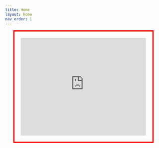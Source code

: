 ```yaml
---
title: Home
layout: home
nav_order: 1
---
```

<!DOCTYPE html>
<html lang="en">
<head>
<meta charset="UTF-8">
<meta name="viewport" content="width=device-width, initial-scale=1.0">
<title>Embedded YouTube Playlist</title>
<style>
  /* Style for the iframe container */
  .playlist-container {
    border: 4px solid #ff0000; /* Add a thicker red border around the playlist */
    padding: 20px; /* Add padding to the playlist */
    margin-bottom: 20px; /* Add space at the bottom */
    display: flex;
    justify-content: center; /* Center horizontally */
    align-items: center; /* Center vertically */
    width: 80%; /* Set width to 80% of the viewport width */
    max-width: 800px; /* Set maximum width */
    margin: 0 auto; /* Center horizontally */
  }
</style>
</head>
<body>

<div class="playlist-container">
  <iframe width="560" height="315" src="https://www.youtube.com/embed/videoseries?list=PL4MplU2PrVpaKx_fyz9IFOd5xP_3VnAU2" frameborder="0" allowfullscreen></iframe>
</div>

</body>
</html>